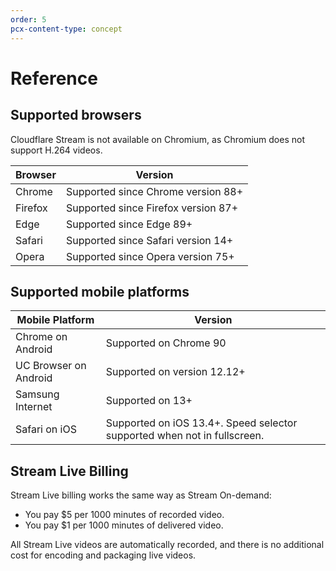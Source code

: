 ```yaml
---
order: 5
pcx-content-type: concept
---
```


# Reference

## Supported browsers

Cloudflare Stream is not available on Chromium, as Chromium does not support H.264 videos.

<TableWrap>

Browser         | Version
----------------|-----------------------------------
Chrome          | Supported since Chrome version 88+
Firefox         | Supported since Firefox version 87+
Edge            | Supported since Edge 89+
Safari          | Supported since Safari version 14+
Opera           | Supported since Opera version 75+

</TableWrap>

## Supported mobile platforms

<TableWrap>

Mobile Platform   | Version
------------------|-----------------------------------------------------------------------------------
Chrome on Android | Supported on Chrome 90
UC Browser on Android | Supported on version 12.12+
Samsung Internet | Supported on 13+
Safari on iOS    | Supported on iOS 13.4+. Speed selector supported when not in fullscreen.

</TableWrap>

## Stream Live Billing 

Stream Live billing works the same way as Stream On-demand:

* You pay $5 per 1000 minutes of recorded video.
* You pay $1 per 1000 minutes of delivered video.

All Stream Live videos are automatically recorded, and there is no additional cost for encoding and packaging live videos.